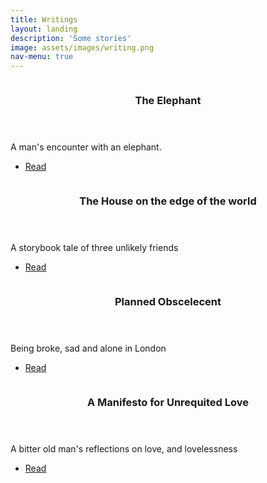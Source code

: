 ```yaml
---
title: Writings
layout: landing
description: 'Some stories'
image: assets/images/writing.png
nav-menu: true
---
```


<!-- Main -->
<div id="main">

<!-- Two -->
<section id="two" class="spotlights">
	<section>
		<a href="writings/elephant.html" class="image">
			<img src="{% link assets/images/elephant.jpg %}" alt="" data-position="center center" />
		</a>
		<div class="content">
			<div class="inner">
				<header class="major">
					<h3>The Elephant</h3>
				</header>
				<p>A man's encounter with an elephant.</p>
				<ul class="actions">
					<li><a href="writings/elephant.html" class="button">Read</a></li>
				</ul>
			</div>
		</div>
	</section>
	<section>
		<a href="writings/house.html" class="image">
			<img src="{% link assets/images/house.webp %}" alt="" data-position="top center" />
		</a>
		<div class="content">
			<div class="inner">
				<header class="major">
					<h3>The House on the edge of the world</h3>
				</header>
				<p>A storybook tale of three unlikely friends</p>
				<ul class="actions">
					<li><a href="writings/house.html" class="button">Read</a></li>
				</ul>
			</div>
		</div>
	</section>
	<section>
		<a href="writings/planned_obscelecent.html" class="image">
			<img src="{% link assets/images/london.webp %}" alt="" data-position="25% 25%" />
		</a>
		<div class="content">
			<div class="inner">
				<header class="major">
					<h3>Planned Obscelecent</h3>
				</header>
				<p>Being broke, sad and alone in London</p>
				<ul class="actions">
					<li><a href="writings/planned_obscelecent.html" class="button">Read</a></li>
				</ul>
			</div>
		</div>
	</section>
	<section>
		<a href="_writings/manifesto.html" class="image">
			<img src="{% link assets/images/manifesto.webp %}" alt="" data-position="25% 25%" />
		</a>
		<div class="content">
			<div class="inner">
				<header class="major">
					<h3>A Manifesto for Unrequited Love</h3>
				</header>
				<p>A bitter old man's reflections on love, and lovelessness</p>
				<ul class="actions">
					<li><a href="writings/manifesto.html" class="button">Read</a></li>
				</ul>
			</div>
		</div>
	</section>
</section>


</div>
